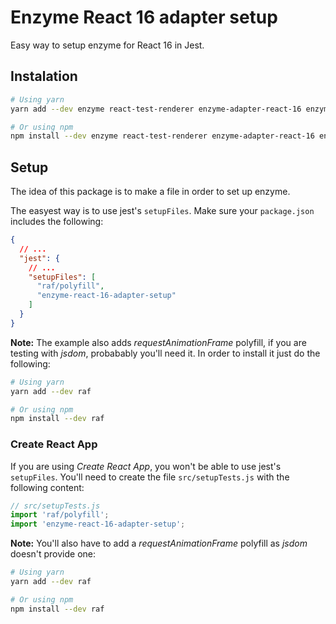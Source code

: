 # Enzyme React 16 adapter setup

Easy way to setup enzyme for React 16 in Jest.

## Instalation

```bash
# Using yarn
yarn add --dev enzyme react-test-renderer enzyme-adapter-react-16 enzyme-react-16-adapter-setup

# Or using npm
npm install --dev enzyme react-test-renderer enzyme-adapter-react-16 enzyme-react-16-adapter-setup
```

## Setup

The idea of this package is to make a file in order to set up enzyme.

The easyest way is to use jest's `setupFiles`. Make sure your `package.json` includes the following:

```json
{
  // ...
  "jest": {
    // ...
    "setupFiles": [
      "raf/polyfill",
      "enzyme-react-16-adapter-setup"
    ]
  }
}
```

**Note:** The example also adds _requestAnimationFrame_ polyfill, if you are testing with _jsdom_, probabably you'll need it. In order to install it just do the following:

```bash
# Using yarn
yarn add --dev raf

# Or using npm
npm install --dev raf
```

### Create React App

If you are using _Create React App_, you won't be able to use jest's `setupFiles`. You'll need to create the file `src/setupTests.js` with the following content:

```js
// src/setupTests.js
import 'raf/polyfill';
import 'enzyme-react-16-adapter-setup';
```

**Note:** You'll also have to add a _requestAnimationFrame_ polyfill as _jsdom_ doesn't provide one:
```bash
# Using yarn
yarn add --dev raf

# Or using npm
npm install --dev raf
```
